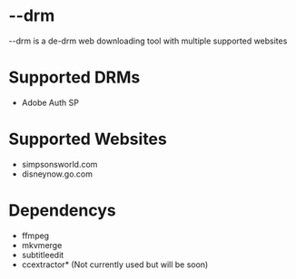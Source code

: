 # --drm
--drm is a de-drm web downloading tool with multiple supported websites

# Supported DRMs

* Adobe Auth SP

# Supported Websites

* simpsonsworld.com
* disneynow.go.com

# Dependencys

* ffmpeg
* mkvmerge
* subtitleedit
* ccextractor* (Not currently used but will be soon)
